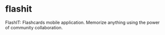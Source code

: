 # flashit
FlashIT: Flashcards mobile application. Memorize anything using the power of community collaboration.
